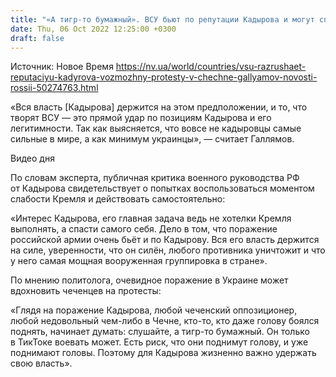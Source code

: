 ```yaml
---
title: "«А тигр-то бумажный». ВСУ бьют по репутации Кадырова и могут спровоцировать протесты в Чечне — политолог"
date: Thu, 06 Oct 2022 12:25:00 +0300
draft: false
---
```

Источник: Новое Время https://nv.ua/world/countries/vsu-razrushaet-reputaciyu-kadyrova-vozmozhny-protesty-v-chechne-gallyamov-novosti-rossii-50274763.html


«Вся власть [Кадырова] держится на этом предположении, и то, что творят ВСУ — это прямой удар по позициям Кадырова и его легитимности. Так как выясняется, что вовсе не кадыровцы самые сильные в мире, а как минимум украинцы», — считает Галлямов.

 Видео дня   

По словам эксперта, публичная критика военного руководства РФ от Кадырова свидетельствует о попытках воспользоваться моментом слабости Кремля и действовать самостоятельно:

«Интерес Кадырова, его главная задача ведь не хотелки Кремля выполнять, а спасти самого себя. Дело в том, что поражение российской армии очень бьёт и по Кадырову. Вся его власть держится на силе, уверенности, что он силён, любого противника уничтожит и что у него самая мощная вооруженная группировка в стране».

По мнению политолога, очевидное поражение в Украине может вдохновить чеченцев на протесты:

«Глядя на поражение Кадырова, любой чеченский оппозиционер, любой недовольный чем-либо в Чечне, кто-то, кто даже голову боялся поднять, начинает думать: слушайте, а тигр-то бумажный. Он только в ТикТоке воевать может. Есть риск, что они поднимут голову, и уже поднимают головы. Поэтому для Кадырова жизненно важно удержать свою власть».
